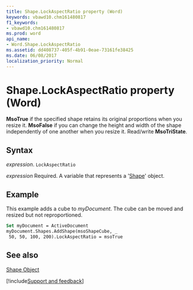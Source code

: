 ```yaml
---
title: Shape.LockAspectRatio property (Word)
keywords: vbawd10.chm161480817
f1_keywords:
- vbawd10.chm161480817
ms.prod: word
api_name:
- Word.Shape.LockAspectRatio
ms.assetid: dd408737-405f-4b91-0eae-73161fe38425
ms.date: 06/08/2017
localization_priority: Normal
---
```



# Shape.LockAspectRatio property (Word)

 **MsoTrue** if the specified shape retains its original proportions when you resize it. **MsoFalse** if you can change the height and width of the shape independently of one another when you resize it. Read/write **MsoTriState**.


## Syntax

_expression_. `LockAspectRatio`

_expression_ Required. A variable that represents a '[Shape](Word.Shape.md)' object.


## Example

This example adds a cube to _myDocument_. The cube can be moved and resized but not reproportioned.


```vb
Set myDocument = ActiveDocument 
myDocument.Shapes.AddShape(msoShapeCube, _ 
 50, 50, 100, 200).LockAspectRatio = msoTrue
```


## See also


[Shape Object](Word.Shape.md)

[!include[Support and feedback](~/includes/feedback-boilerplate.md)]
